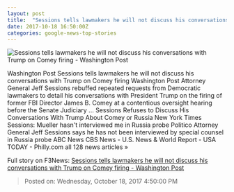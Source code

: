 ```yaml
---
layout: post
title:  "Sessions tells lawmakers he will not discuss his conversations with Trump on Comey firing - Washington Post"
date: 2017-10-18 16:50:00Z
categories: google-news-top-stories
---
```


![Sessions tells lawmakers he will not discuss his conversations with Trump on Comey firing - Washington Post](https://img.washingtonpost.com/rf/image_1484w/2010-2019/WashingtonPost/2017/10/17/National-Security/Images/2017-10-12T141844Z_753914484_RC1F4D960EA0_RTRMADP_3_USA-JUSTICE-ASYLUM-0821.jpg?t=20170517)

Washington Post Sessions tells lawmakers he will not discuss his conversations with Trump on Comey firing Washington Post Attorney General Jeff Sessions rebuffed repeated requests from Democratic lawmakers to detail his conversations with President Trump on the firing of former FBI Director James B. Comey at a contentious oversight hearing before the Senate Judiciary ... Sessions Refuses to Discuss His Conversations With Trump About Comey or Russia New York Times Sessions: Mueller hasn't interviewed me in Russia probe Politico Attorney General Jeff Sessions says he has not been interviewed by special counsel in Russia probe ABC News CBS News - U.S. News & World Report - USA TODAY - Philly.com all 128 news articles »


Full story on F3News: [Sessions tells lawmakers he will not discuss his conversations with Trump on Comey firing - Washington Post](http://www.f3nws.com/n/zTeYTC)

> Posted on: Wednesday, October 18, 2017 4:50:00 PM

